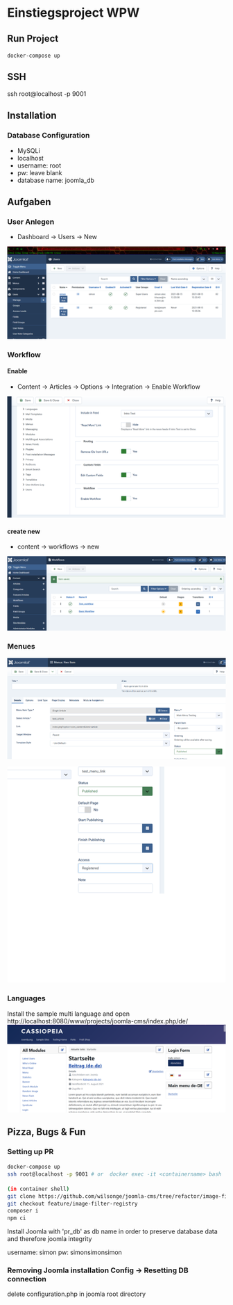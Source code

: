 # Einstiegsproject WPW

## Run Project

`docker-compose up`

## SSH
ssh root@localhost -p 9001


## Installation

###  Database Configuration 

* MySQLi
* localhost
* username: root
* pw: leave blank
* database name: joomla_db


## Aufgaben

### User Anlegen

* Dashboard -> Users -> New 

![](./img/create_user.png)

### Workflow

#### Enable
* Content -> Articles -> Options -> Integration -> Enable Workflow

![](./img/workflow_enable.png)

#### create new

* content -> workflows -> new

![](./img/create_workflow.png)

### Menues

![](./img/link_article_to_menu.png)


![](./img/access_menu.png)


### Languages

Install the sample multi language and open http://localhost:8080/www/projects/joomla-cms/index.php/de/
![](./img/languages.png)


## Pizza, Bugs & Fun

### Setting up PR

```bash
docker-compose up
ssh root@localhost -p 9001 # or  docker exec -it <containername> bash

(in container shell)
git clone https://github.com/wilsonge/joomla-cms/tree/refactor/image-filter-registry /www/PR_31804
git checkout feature/image-filter-registry
composer i 
npm ci 
```

Install Joomla with 'pr_db' as db name in order to preserve database data and therefore joomla integrity


username: simon
pw: simonsimonsimon


### Removing Joomla installation Config -> Resetting DB connection

delete configuration.php in joomla root directory


